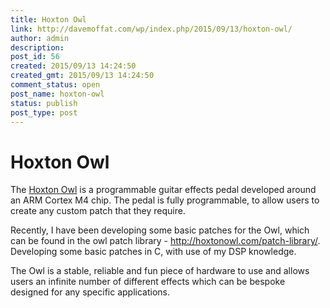 ```yaml
---
title: Hoxton Owl
link: http://davemoffat.com/wp/index.php/2015/09/13/hoxton-owl/
author: admin
description: 
post_id: 56
created: 2015/09/13 14:24:50
created_gmt: 2015/09/13 14:24:50
comment_status: open
post_name: hoxton-owl
status: publish
post_type: post
---
```


# Hoxton Owl

The [Hoxton Owl](http://hoxtonowl.com/) is a programmable guitar effects pedal developed around an ARM Cortex M4 chip. The pedal is fully programmable, to allow users to create any custom patch that they require.

Recently, I have been developing some basic patches for the Owl, which can be found in the owl patch library - <http://hoxtonowl.com/patch-library/>. Developing some basic patches in C, with use of my DSP knowledge.

The Owl is a stable, reliable and fun piece of hardware to use and allows users an infinite number of different effects which can be bespoke designed for any specific applications.